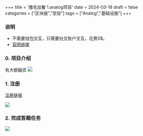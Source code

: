 +++
title = '撸毛加餐 1.analog项目'
date = 2024-03-18
draft = false
categories = ["区块链","空投"]
tags = ["Analog","基础设施"]
+++


### 说明
- 不需要钱包交互，只需要社交账户交互，花费0$。
- [官网链接](https://swee.ps/UkBJBQ_mSrtqo)

### 0. 项目介绍
有大额融资
![](/airdrop/analog-rootdata.png)

### 1. 注册
[注册链接](https://swee.ps/UkBJBQ_mSrtqo)

![](/airdrop/analog-1.png)

### 2. 完成答题任务
![](/airdrop/analog-2.png)